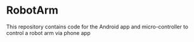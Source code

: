 # RobotArm
This repository contains code for the Android app and micro-controller to control a robot arm via phone app  
